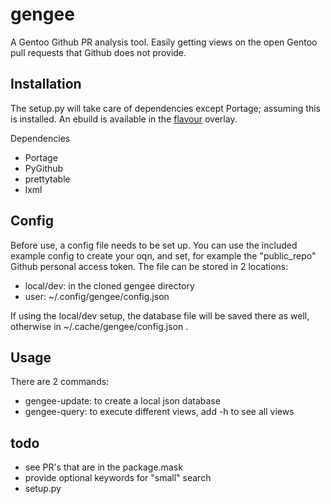 # gengee
A Gentoo Github PR analysis tool. Easily getting views on the open Gentoo pull requests that Github does not provide.

## Installation
The setup.py will take care of dependencies except Portage; assuming this is installed.
An ebuild is available in the [flavour](https://github.com/wimmuskee/flavour) overlay.

Dependencies
* Portage
* PyGithub
* prettytable
* lxml

## Config
Before use, a config file needs to be set up. You can use the included example config to create your oqn, and set, for example the "public_repo" Github personal access token.
The file can be stored in 2 locations:
* local/dev: in the cloned gengee directory
* user: ~/.config/gengee/config.json

If using the local/dev setup, the database file will be saved there as well, otherwise in ~/.cache/gengee/config.json .

## Usage
There are 2 commands:
* gengee-update: to create a local json database
* gengee-query: to execute different views, add -h to see all views

## todo
* see PR's that are in the package.mask
* provide optional keywords for "small" search
* setup.py
